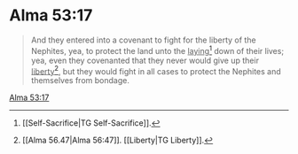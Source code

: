 # Alma 53:17

> And they entered into a covenant to fight for the liberty of the Nephites, yea, to protect the land unto the <u>laying</u>[^a] down of their lives; yea, even they covenanted that they never would give up their <u>liberty</u>[^b], but they would fight in all cases to protect the Nephites and themselves from bondage.

[Alma 53:17](https://www.churchofjesuschrist.org/study/scriptures/bofm/alma/53?lang=eng&id=p17#p17)


[^a]: [[Self-Sacrifice|TG Self-Sacrifice]].  
[^b]: [[Alma 56.47|Alma 56:47]]. [[Liberty|TG Liberty]].  
